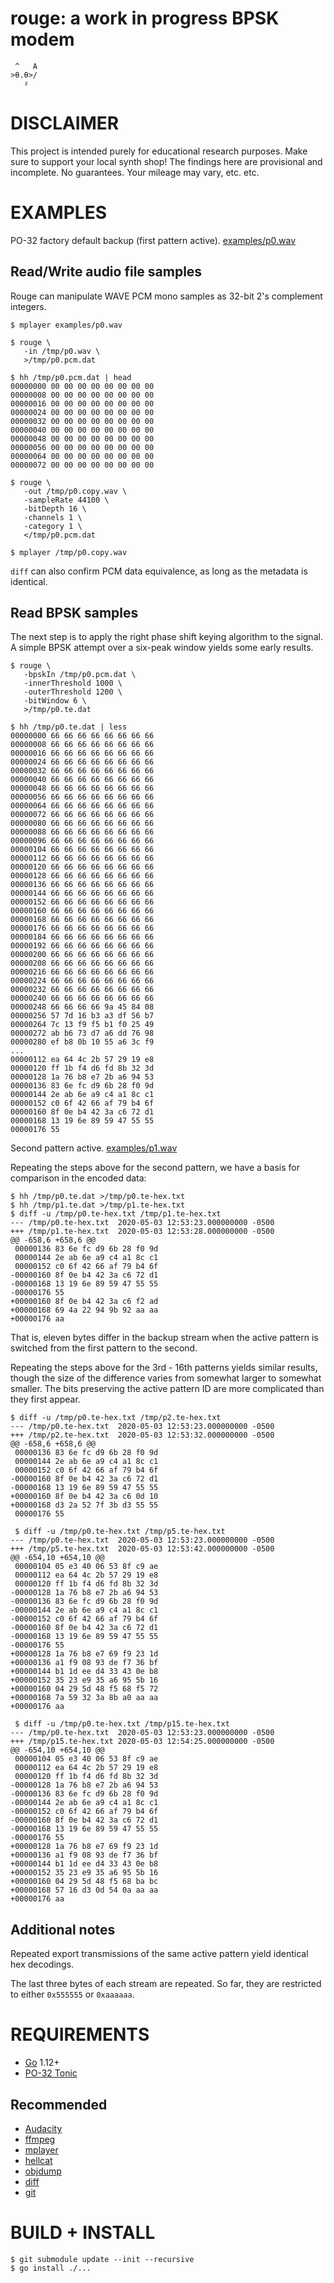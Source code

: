 # rouge: a work in progress BPSK modem

```text
 ^   A
>θ.θ>/
   ♯
```

# DISCLAIMER

This project is intended purely for educational research purposes. Make sure to support your local synth shop! The findings here are provisional and incomplete. No guarantees. Your mileage may vary, etc. etc.

# EXAMPLES

PO-32 factory default backup (first pattern active). [examples/p0.wav](examples/p0.wav)

## Read/Write audio file samples

Rouge can manipulate WAVE PCM mono samples as 32-bit 2's complement integers.

```console
$ mplayer examples/p0.wav

$ rouge \
   -in /tmp/p0.wav \
   >/tmp/p0.pcm.dat

$ hh /tmp/p0.pcm.dat | head
00000000 00 00 00 00 00 00 00 00
00000008 00 00 00 00 00 00 00 00
00000016 00 00 00 00 00 00 00 00
00000024 00 00 00 00 00 00 00 00
00000032 00 00 00 00 00 00 00 00
00000040 00 00 00 00 00 00 00 00
00000048 00 00 00 00 00 00 00 00
00000056 00 00 00 00 00 00 00 00
00000064 00 00 00 00 00 00 00 00
00000072 00 00 00 00 00 00 00 00

$ rouge \
   -out /tmp/p0.copy.wav \
   -sampleRate 44100 \
   -bitDepth 16 \
   -channels 1 \
   -category 1 \
   </tmp/p0.pcm.dat

$ mplayer /tmp/p0.copy.wav
```

`diff` can also confirm PCM data equivalence, as long as the metadata is identical.

## Read BPSK samples

The next step is to apply the right phase shift keying algorithm to the signal. A simple BPSK attempt over a six-peak window yields some early results.

```console
$ rouge \
   -bpskIn /tmp/p0.pcm.dat \
   -innerThreshold 1000 \
   -outerThreshold 1200 \
   -bitWindow 6 \
   >/tmp/p0.te.dat

$ hh /tmp/p0.te.dat | less
00000000 66 66 66 66 66 66 66 66
00000008 66 66 66 66 66 66 66 66
00000016 66 66 66 66 66 66 66 66
00000024 66 66 66 66 66 66 66 66
00000032 66 66 66 66 66 66 66 66
00000040 66 66 66 66 66 66 66 66
00000048 66 66 66 66 66 66 66 66
00000056 66 66 66 66 66 66 66 66
00000064 66 66 66 66 66 66 66 66
00000072 66 66 66 66 66 66 66 66
00000080 66 66 66 66 66 66 66 66
00000088 66 66 66 66 66 66 66 66
00000096 66 66 66 66 66 66 66 66
00000104 66 66 66 66 66 66 66 66
00000112 66 66 66 66 66 66 66 66
00000120 66 66 66 66 66 66 66 66
00000128 66 66 66 66 66 66 66 66
00000136 66 66 66 66 66 66 66 66
00000144 66 66 66 66 66 66 66 66
00000152 66 66 66 66 66 66 66 66
00000160 66 66 66 66 66 66 66 66
00000168 66 66 66 66 66 66 66 66
00000176 66 66 66 66 66 66 66 66
00000184 66 66 66 66 66 66 66 66
00000192 66 66 66 66 66 66 66 66
00000200 66 66 66 66 66 66 66 66
00000208 66 66 66 66 66 66 66 66
00000216 66 66 66 66 66 66 66 66
00000224 66 66 66 66 66 66 66 66
00000232 66 66 66 66 66 66 66 66
00000240 66 66 66 66 66 66 66 66
00000248 66 66 66 66 9a 45 84 08
00000256 57 7d 16 b3 a3 df 56 b7
00000264 7c 13 f9 f5 b1 f0 25 49
00000272 ab b6 73 d7 a6 dd 76 98
00000280 ef b8 0b 10 55 a6 3c f9
...
00000112 ea 64 4c 2b 57 29 19 e8
00000120 ff 1b f4 d6 fd 8b 32 3d
00000128 1a 76 b8 e7 2b a6 94 53
00000136 83 6e fc d9 6b 28 f0 9d
00000144 2e ab 6e a9 c4 a1 8c c1
00000152 c0 6f 42 66 af 79 b4 6f
00000160 8f 0e b4 42 3a c6 72 d1
00000168 13 19 6e 89 59 47 55 55
00000176 55
```

Second pattern active. [examples/p1.wav](examples/p1.wav)

Repeating the steps above for the second pattern, we have a basis for comparison in the encoded data:

```console
$ hh /tmp/p0.te.dat >/tmp/p0.te-hex.txt
$ hh /tmp/p1.te.dat >/tmp/p1.te-hex.txt
$ diff -u /tmp/p0.te-hex.txt /tmp/p1.te-hex.txt
--- /tmp/p0.te-hex.txt	2020-05-03 12:53:23.000000000 -0500
+++ /tmp/p1.te-hex.txt	2020-05-03 12:53:28.000000000 -0500
@@ -658,6 +658,6 @@
 00000136 83 6e fc d9 6b 28 f0 9d
 00000144 2e ab 6e a9 c4 a1 8c c1
 00000152 c0 6f 42 66 af 79 b4 6f
-00000160 8f 0e b4 42 3a c6 72 d1
-00000168 13 19 6e 89 59 47 55 55
-00000176 55
+00000160 8f 0e b4 42 3a c6 f2 ad
+00000168 69 4a 22 94 9b 92 aa aa
+00000176 aa
```

That is, eleven bytes differ in the backup stream when the active pattern is switched from the first pattern to the second.

Repeating the steps above for the 3rd - 16th patterns yields similar results, though the size of the difference varies from somewhat larger to somewhat smaller. The bits preserving the active pattern ID are more complicated than they first appear.

```console
$ diff -u /tmp/p0.te-hex.txt /tmp/p2.te-hex.txt
--- /tmp/p0.te-hex.txt	2020-05-03 12:53:23.000000000 -0500
+++ /tmp/p2.te-hex.txt	2020-05-03 12:53:32.000000000 -0500
@@ -658,6 +658,6 @@
 00000136 83 6e fc d9 6b 28 f0 9d
 00000144 2e ab 6e a9 c4 a1 8c c1
 00000152 c0 6f 42 66 af 79 b4 6f
-00000160 8f 0e b4 42 3a c6 72 d1
-00000168 13 19 6e 89 59 47 55 55
+00000160 8f 0e b4 42 3a c6 0d 10
+00000168 d3 2a 52 7f 3b d3 55 55
 00000176 55

 $ diff -u /tmp/p0.te-hex.txt /tmp/p5.te-hex.txt
--- /tmp/p0.te-hex.txt	2020-05-03 12:53:23.000000000 -0500
+++ /tmp/p5.te-hex.txt	2020-05-03 12:53:42.000000000 -0500
@@ -654,10 +654,10 @@
 00000104 05 e3 40 06 53 8f c9 ae
 00000112 ea 64 4c 2b 57 29 19 e8
 00000120 ff 1b f4 d6 fd 8b 32 3d
-00000128 1a 76 b8 e7 2b a6 94 53
-00000136 83 6e fc d9 6b 28 f0 9d
-00000144 2e ab 6e a9 c4 a1 8c c1
-00000152 c0 6f 42 66 af 79 b4 6f
-00000160 8f 0e b4 42 3a c6 72 d1
-00000168 13 19 6e 89 59 47 55 55
-00000176 55
+00000128 1a 76 b8 e7 69 f9 23 1d
+00000136 a1 f9 08 93 de f7 36 bf
+00000144 b1 1d ee d4 33 43 0e b8
+00000152 35 23 e9 35 a6 95 5b 16
+00000160 04 29 5d 48 f5 68 f5 72
+00000168 7a 59 32 3a 8b a0 aa aa
+00000176 aa

 $ diff -u /tmp/p0.te-hex.txt /tmp/p15.te-hex.txt
--- /tmp/p0.te-hex.txt	2020-05-03 12:53:23.000000000 -0500
+++ /tmp/p15.te-hex.txt	2020-05-03 12:54:25.000000000 -0500
@@ -654,10 +654,10 @@
 00000104 05 e3 40 06 53 8f c9 ae
 00000112 ea 64 4c 2b 57 29 19 e8
 00000120 ff 1b f4 d6 fd 8b 32 3d
-00000128 1a 76 b8 e7 2b a6 94 53
-00000136 83 6e fc d9 6b 28 f0 9d
-00000144 2e ab 6e a9 c4 a1 8c c1
-00000152 c0 6f 42 66 af 79 b4 6f
-00000160 8f 0e b4 42 3a c6 72 d1
-00000168 13 19 6e 89 59 47 55 55
-00000176 55
+00000128 1a 76 b8 e7 69 f9 23 1d
+00000136 a1 f9 08 93 de f7 36 bf
+00000144 b1 1d ee d4 33 43 0e b8
+00000152 35 23 e9 35 a6 95 5b 16
+00000160 04 29 5d 48 f5 68 ba bc
+00000168 57 16 d3 0d 54 0a aa aa
+00000176 aa
 ```

## Additional notes

Repeated export transmissions of the same active pattern yield identical hex decodings.

The last three bytes of each stream are repeated. So far, they are restricted to either `0x555555` or `0xaaaaaa`.

# REQUIREMENTS

* [Go](https://golang.org/) 1.12+
* [PO-32 Tonic](https://teenage.engineering/products/po-32)

## Recommended

* [Audacity](https://www.audacityteam.org/)
* [ffmpeg](https://www.ffmpeg.org/)
* [mplayer](http://www.mplayerhq.hu/)
* [hellcat](https://github.com/mcandre/hellcat)
* [objdump](https://linux.die.net/man/1/objdump)
* [diff](https://linux.die.net/man/1/diff)
* [git](https://git-scm.com/)

# BUILD + INSTALL

```console
$ git submodule update --init --recursive
$ go install ./...
```
